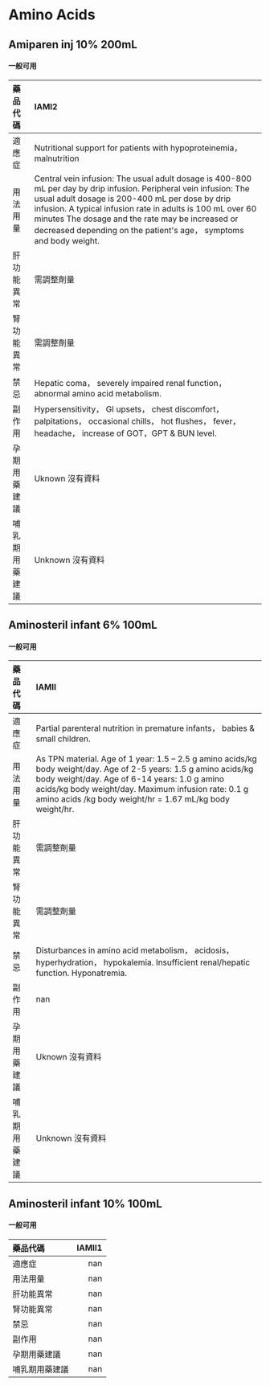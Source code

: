 # Amino Acids

## Amiparen inj 10% 200mL

#### 一般可用

| 藥品代碼       | IAMI2                                                                                                                                                                                                                                                                                                                                                        |
|:---------------|:-------------------------------------------------------------------------------------------------------------------------------------------------------------------------------------------------------------------------------------------------------------------------------------------------------------------------------------------------------------|
| 適應症         | Nutritional support for patients with hypoproteinemia， malnutrition                                                                                                                                                                                                                                                                                         |
| 用法用量       | Central vein infusion: The usual adult dosage is 400-800 mL per day by drip infusion. Peripheral vein infusion: The usual adult dosage is 200-400 mL per dose by drip infusion. A typical infusion rate in adults is 100 mL over 60 minutes The dosage and the rate may be increased or decreased depending on the patient's age， symptoms and body weight. |
| 肝功能異常     | 需調整劑量                                                                                                                                                                                                                                                                                                                                                   |
| 腎功能異常     | 需調整劑量                                                                                                                                                                                                                                                                                                                                                   |
| 禁忌           | Hepatic coma， severely impaired renal function， abnormal amino acid metabolism.                                                                                                                                                                                                                                                                            |
| 副作用         | Hypersensitivity， GI upsets， chest discomfort， palpitations， occasional chills， hot flushes， fever， headache， increase of GOT，GPT & BUN level.                                                                                                                                                                                                      |
| 孕期用藥建議   | Uknown 沒有資料                                                                                                                                                                                                                                                                                                                                              |
| 哺乳期用藥建議 | Unknown 沒有資料                                                                                                                                                                                                                                                                                                                                             |

## Aminosteril infant 6% 100mL

#### 一般可用

| 藥品代碼       | IAMII                                                                                                                                                                                                                                                                                 |
|:---------------|:--------------------------------------------------------------------------------------------------------------------------------------------------------------------------------------------------------------------------------------------------------------------------------------|
| 適應症         | Partial parenteral nutrition in premature infants， babies & small children.                                                                                                                                                                                                          |
| 用法用量       | As TPN material. Age of 1 year: 1.5 – 2.5 g amino acids/kg body weight/day. Age of 2-5 years: 1.5 g amino acids/kg body weight/day. Age of 6-14 years: 1.0 g amino acids/kg body weight/day. Maximum infusion rate: 0.1 g amino acids /kg body weight/hr = 1.67 mL/kg body weight/hr. |
| 肝功能異常     | 需調整劑量                                                                                                                                                                                                                                                                            |
| 腎功能異常     | 需調整劑量                                                                                                                                                                                                                                                                            |
| 禁忌           | Disturbances in amino acid metabolism， acidosis， hyperhydration， hypokalemia. Insufficient renal/hepatic function. Hyponatremia.                                                                                                                                                   |
| 副作用         | nan                                                                                                                                                                                                                                                                                   |
| 孕期用藥建議   | Uknown 沒有資料                                                                                                                                                                                                                                                                       |
| 哺乳期用藥建議 | Unknown 沒有資料                                                                                                                                                                                                                                                                      |

## Aminosteril infant 10% 100mL

#### 一般可用

| 藥品代碼       |   IAMII1 |
|:---------------|---------:|
| 適應症         |      nan |
| 用法用量       |      nan |
| 肝功能異常     |      nan |
| 腎功能異常     |      nan |
| 禁忌           |      nan |
| 副作用         |      nan |
| 孕期用藥建議   |      nan |
| 哺乳期用藥建議 |      nan |

